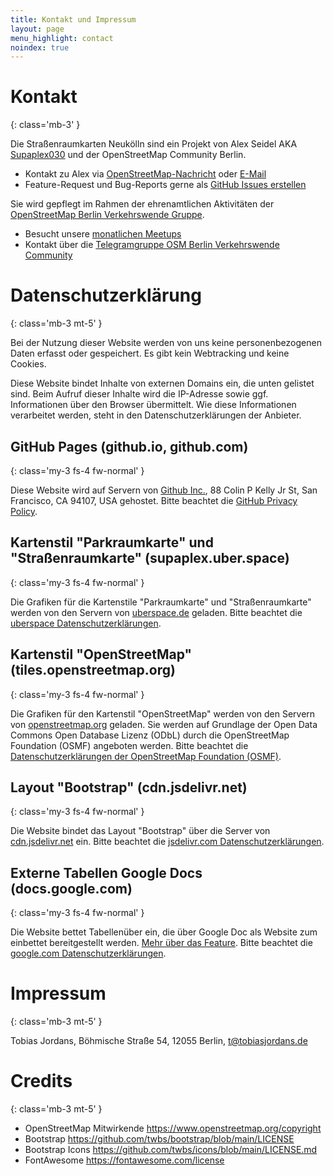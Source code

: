 ```yaml
---
title: Kontakt und Impressum
layout: page
menu_highlight: contact
noindex: true
---
```


<div class="bg-light p-3">

# Kontakt
{: class='mb-3' }

Die Straßenraumkarten Neukölln sind ein Projekt von Alex Seidel AKA [Supaplex030](https://www.openstreetmap.org/user/Supaplex030/) und der OpenStreetMap Community Berlin.

* Kontakt zu Alex via [OpenStreetMap-Nachricht](https://www.openstreetmap.org/message/new/Supaplex030) oder [E-Mail](mailto:supaplex@riseup.net)
* Feature-Request und Bug-Reports gerne als [GitHub Issues erstellen](https://github.com/SupaplexOSM/strassenraumkarte-neukoelln/)

Sie wird gepflegt im Rahmen der ehrenamtlichen Aktivitäten der [OpenStreetMap Berlin Verkehrswende Gruppe](https://wiki.openstreetmap.org/wiki/Berlin/Verkehrswende).

* Besucht unsere [monatlichen Meetups](https://www.meetup.com/de-DE/OSM-Berlin-Brandenburg/)
* Kontakt über die [Telegramgruppe OSM Berlin Verkehrswende Community]((https://t.me/osmberlinverkehr))

</div>

# Datenschutzerklärung
{: class='mb-3 mt-5' }

Bei der Nutzung dieser Website werden von uns keine personenbezogenen Daten erfasst oder gespeichert.
Es gibt kein Webtracking und keine Cookies.

Diese Website bindet Inhalte von externen Domains ein, die unten gelistet sind. Beim Aufruf dieser Inhalte wird die IP-Adresse sowie ggf. Informationen über den Browser übermittelt. Wie diese Informationen verarbeitet werden, steht in den Datenschutzerklärungen der Anbieter.

## GitHub Pages (github.io, github.com)
{: class='my-3 fs-4 fw-normal' }

Diese Website wird auf Servern von [Github Inc.](https://www.github.com/), 88 Colin P Kelly Jr St, San Francisco, CA 94107, USA gehostet. Bitte beachtet die [GitHub Privacy Policy](https://help.github.com/articles/github-privacy-statement/).

## Kartenstil "Parkraumkarte" und "Straßenraumkarte" (supaplex.uber.space)
{: class='my-3 fs-4 fw-normal' }

Die Grafiken für die Kartenstile "Parkraumkarte" und "Straßenraumkarte" werden von den Servern von [uberspace.de](https://uberspace.de/de/about/imprint/) geladen. Bitte beachtet die [uberspace Datenschutzerklärungen](https://uberspace.de/de/about/privacy/).

## Kartenstil "OpenStreetMap" (tiles.openstreetmap.org)
{: class='my-3 fs-4 fw-normal' }

Die Grafiken für den Kartenstil "OpenStreetMap" werden von den Servern von [openstreetmap.org](https://www.openstreetmap.org) geladen. Sie werden auf Grundlage der Open Data Commons Open Database Lizenz (ODbL) durch die OpenStreetMap Foundation (OSMF) angeboten werden. Bitte beachtet die [Datenschutzerklärungen der OpenStreetMap Foundation (OSMF)](https://wiki.osmfoundation.org/wiki/Privacy_Policy).

## Layout "Bootstrap" (cdn.jsdelivr.net)
{: class='my-3 fs-4 fw-normal' }

Die Website bindet das Layout "Bootstrap" über die Server von [cdn.jsdelivr.net](https://getbootstrap.com/docs/5.0/getting-started/introduction/#quick-start) ein. Bitte beachtet die [jsdelivr.com Datenschutzerklärungen](https://www.jsdelivr.com/terms/privacy-policy-jsdelivr-net).

## Externe Tabellen Google Docs (docs.google.com)
{: class='my-3 fs-4 fw-normal' }

Die Website bettet Tabellenüber ein, die über Google Doc als Website zum einbettet bereitgestellt werden. [Mehr über das Feature](https://support.google.com/a/users/answer/9308870?hl=de). Bitte beachtet die [google.com Datenschutzerklärungen](https://policies.google.com/privacy?hl=de-DE).

# Impressum
{: class='mb-3 mt-5' }

Tobias Jordans, Böhmische Straße 54, 12055 Berlin, [t@tobiasjordans.de](mailto:t@tobiasjordans.de)

# Credits
{: class='mb-3 mt-5' }

* OpenStreetMap Mitwirkende https://www.openstreetmap.org/copyright
* Bootstrap https://github.com/twbs/bootstrap/blob/main/LICENSE
* Bootstrap Icons https://github.com/twbs/icons/blob/main/LICENSE.md
* FontAwesome https://fontawesome.com/license
